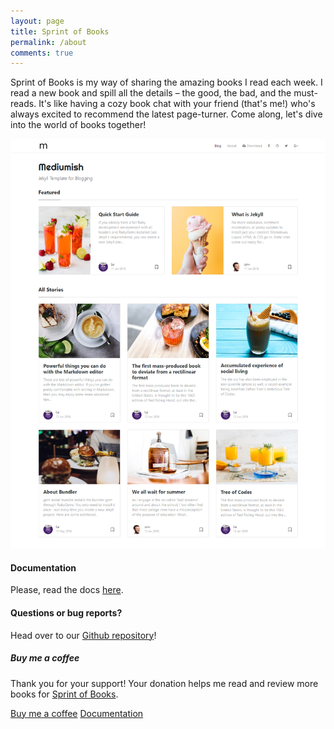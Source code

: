 ```yaml
---
layout: page
title: Sprint of Books
permalink: /about
comments: true
---
```


<div class="row justify-content-between">
<div class="col-md-8 pr-5">

<p>Sprint of Books is my way of sharing the amazing books I read each week. I read a new book and spill all the details – the good, the bad, and the must-reads. It's like having a cozy book chat with your friend (that's me!) who's always excited to recommend the latest page-turner. Come along, let's dive into the world of books together!</p>

<p class="mb-5"><img class="shadow-lg" src="/assets/images/sprint-of-books.png" alt="Sprint of Books About" /></p>
<h4>Documentation</h4> 

<p>Please, read the docs <a href="https://bootstrapstarter.com/bootstrap-templates/template-mediumish-bootstrap-jekyll/">here</a>.</p>

<h4>Questions or bug reports?</h4>

<p>Head over to our <a href="https://github.com/wowthemesnet/mediumish-theme-jekyll">Github repository</a>!</p>

</div>

<div class="col-md-4">

<div class="sticky-top sticky-top-80">
<h5>Buy me a coffee</h5>

<p>Thank you for your support! Your donation helps me read and review more books for <a target="_blank" href="https://github.com/wowthemesnet/mediumish-theme-jekyll">Sprint of Books<i class="fab fa-github"></i></a>.</p>

<a target="_blank" href="https://www.wowthemes.net/donate/" class="btn btn-danger">Buy me a coffee</a> <a target="_blank" href="https://bootstrapstarter.com/bootstrap-templates/template-mediumish-bootstrap-jekyll/" class="btn btn-warning">Documentation</a>

</div>
</div>
</div>
